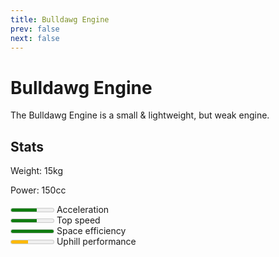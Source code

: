 ```yaml
---
title: Bulldawg Engine
prev: false
next: false
---
```

# Bulldawg Engine
The Bulldawg Engine is a small & lightweight, but weak engine.

## Stats
Weight: 15kg

Power: 150cc

<meter id="acceleration" min="0" max="5" low="2" high="3" optimum="5" value="3"></meter> <label for="acceleration">Acceleration</label><br/>
<meter id="top-speed" min="0" max="5" low="2" high="3" optimum="5" value="3"></meter> <label for="top-speed">Top speed</label><br/>
<meter id="space-efficiency" min="0" max="5" low="2" high="3" optimum="5" value="5"></meter> <label for="space-efficiency">Space efficiency</label><br/>
<meter id="uphill-performance" min="0" max="5" low="2" high="3" optimum="5" value="2"></meter> <label for="uphill-performance">Uphill performance</label><br/>